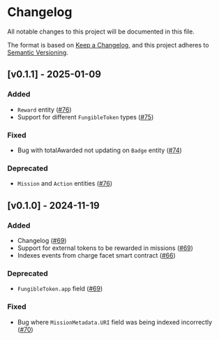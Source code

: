 # Changelog

All notable changes to this project will be documented in this file.

The format is based on [Keep a Changelog](https://keepachangelog.com/en/1.1.0/),
and this project adheres to [Semantic Versioning](https://semver.org/spec/v2.0.0.html).

## [v0.1.1] - 2025-01-09

### Added
- `Reward` entity ([#76](https://github.com/open-format/subgraph/pull/76))
- Support for different `FungibleToken` types ([#75](https://github.com/open-format/subgraph/pull/75))

### Fixed
- Bug with totalAwarded not updating on `Badge` entity ([#74](https://github.com/open-format/subgraph/pull/74))

### Deprecated
- `Mission` and `Action` entities ([#76](https://github.com/open-format/subgraph/pull/76))


## [v0.1.0] - 2024-11-19

### Added

- Changelog ([#69](https://github.com/open-format/subgraph/pull/69))
- Support for external tokens to be rewarded in missions ([#69](https://github.com/open-format/subgraph/pull/69))
- Indexes events from charge facet smart contract ([#66](https://github.com/open-format/subgraph/pull/69))

### Deprecated

- `FungibleToken.app` field ([#69](https://github.com/open-format/subgraph/pull/69))

### Fixed

- Bug where `MissionMetadata.URI` field was being indexed incorrectly ([#70](https://github.com/open-format/subgraph/pull/70))